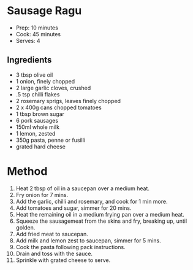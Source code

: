 # Sausage Ragu

* Prep: 10 minutes
* Cook: 45 minutes
* Serves: 4

## Ingredients

* 3 tbsp olive oil
* 1 onion, finely chopped
* 2 large garlic cloves, crushed
* .5 tsp chilli flakes
* 2 rosemary sprigs, leaves finely chopped
* 2 x 400g cans chopped tomatoes
* 1 tbsp brown sugar
* 6 pork sausages
* 150ml whole milk
* 1 lemon, zested
* 350g pasta, penne or fusilli
* grated hard cheese

# Method

1. Heat 2 tbsp of oil in a saucepan over a medium heat.
2. Fry onion for 7 mins.
3. Add the garlic, chilli and rosemary, and cook for 1 min more. 
4. Add tomatoes and sugar, simmer for 20 mins.
5. Heat the remaining oil in a medium frying pan over a medium heat.
6. Squeeze the sausagemeat from the skins and fry, breaking up, until golden.
7. Add fried meat to saucepan.
8. Add milk and lemon zest to saucepan, simmer for 5 mins.
9. Cook the pasta following pack instructions.
10. Drain and toss with the sauce.
11. Sprinkle with grated cheese to serve.
